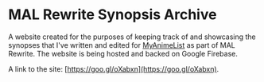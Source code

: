 # MAL Rewrite Synopsis Archive

A website created for the purposes of keeping track of and showcasing
the synopses that I've written and edited for [MyAnimeList](http://myanimelist.net/)
as part of MAL Rewrite. The website is being hosted and backed on Google Firebase.

A link to the site: [https://goo.gl/oXabxn](https://goo.gl/oXabxn).
